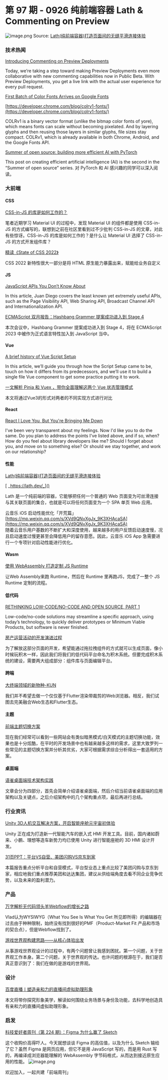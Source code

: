 # 第 97 期 - 0926 纯前端容器 Lath & Commenting on Preview
![image.png](https://cdn.nlark.com/yuque/0/2022/png/85771/1664124039512-df6285de-b900-4ddf-bb2f-d226809d754e.png#clientId=ua223d815-7de8-4&crop=0&crop=0&crop=1&crop=1&errorMessage=unknown%20error&from=paste&height=244&id=uca16a45b&margin=%5Bobject%20Object%5D&name=image.png&originHeight=488&originWidth=1080&originalType=binary&ratio=1&rotation=0&showTitle=false&size=319459&status=error&style=none&taskId=u4b6fb2eb-0da9-4241-a691-8fe7a7653b4&title=&width=540)
Source: [Lath(纯前端容器)打造页面间的无缝平滑连接体验](https://mp.weixin.qq.com/s/idHHsTdjya0GAlYJSeaLqQ)
### 技术热闻
[Introducing Commenting on Preview Deployments](https://vercel.com/blog/introducing-commenting-on-preview-deployments)

Today, we’re taking a step toward making Preview Deployments even more collaborative with new commenting capabilities now in Public Beta. With Preview Deployments, you get a live link with the actual user experience for every pull request.

[First Batch of Color Fonts Arrives on Google Fonts](https://material.io/blog/color-fonts-are-here)


[https://developer.chrome.com/blog/colrv1-fonts/](https://developer.chrome.com/blog/colrv1-fonts/)

COLRv1 is a binary vector format (unlike the bitmap color fonts of yore), which means fonts can scale without becoming pixelated. And by layering glyphs and then reusing those layers in similar glyphs, file sizes stay compact. COLRv1, which is already available in both Chrome, Android, and the Google Fonts API.

[Summer of open source: building more efficient AI with PyTorch](https://developers.facebook.com/blog/post/2022/09/20/summer-of-open-source-building-more-efficient-ai-with-pytorch/)

This post on creating efficient artificial intelligence (AI) is the second in the “Summer of open source” series. 对 PyTorch 和 AI 感兴趣的同学可以深入阅读。

### 大前端
#### CSS
[CSS-in-JS 的库是如何工作的？](https://mp.weixin.qq.com/s/_d8g3GXgMDD2X_YWtjk-jw)

笔者近期学习 Material UI 的过程中，发现 Material UI 的组件都是使用 CSS-in-JS 的方式编写的，联想到之前在社区里看到过不少批判 CSS-in-JS 的文章，对此有些惊讶。CSS-in-JS 的库是如何工作的？是什么让 Material UI 选择了 CSS-in-JS 的方式开发组件库？

[精读《State of CSS 2022》](https://mp.weixin.qq.com/s/N33CBhVRwETgbtr3oSW-TA)

CSS 2022 新特性很大一部分是将 HTML 原生能力暴露出来，赋能给业务自定义

#### JS
[JavaScript APIs You Don’t Know About](https://www.smashingmagazine.com/2022/09/javascript-api-guide/)

In this article, Juan Diego covers the least known yet extremely useful APIs, such as the Page Visibility API, Web Sharing API, Broadcast Channel API and Internationalization API.

[ECMAScript 双月报告：Hashbang Grammer 提案成功进入到 Stage 4](https://mp.weixin.qq.com/s/tmxPlwgsX0-x8lFS5adZxA)

本次会议中，Hashbang Grammer 提案成功进入到 Stage 4，将在 ECMAScript 2023 中被作为正式语言特性加入到 JavaScript 当中。

#### Vue
[A brief history of Vue Script Setup](https://medium.com/vue-mastery/a-brief-history-of-vue-script-setup-c0aefb6c6c23)

In this article, we’ll guide you through how the Script Setup came to be, touch on how it differs from its predecessors, and we’ll use it to build a single file Vue component to get some practice putting it to work.

[一文解析 Pinia 和 Vuex ，带你全面理解这两个 Vue 状态管理模式](https://mp.weixin.qq.com/s/qGmH8gLM0_2pzVURK4psYA)

本文将通过Vue3的形式对两者的不同实现方式进行对比

#### React
[React I Love You, But You're Bringing Me Down](https://marmelab.com/blog/2022/09/20/react-i-love-you.html)

I've been very transparent about my feelings. Now I'd like you to do the same. Do you plan to address the points I've listed above, and if so, when? How do you feel about library developers like me? Should I forget about you, and move on to something else? Or should we stay together, and work on our relationship?

#### 性能
[Lath(纯前端容器)打造页面间的无缝平滑连接体验](https://mp.weixin.qq.com/s/idHHsTdjya0GAlYJSeaLqQ)


[ _https://lath.dev/_]()

Lath 是一个纯前端的容器，它能够把任何一个普通的 Web 页面变为可丝滑连接与其关联页面的集合，也就是可以将任何页面变为一个 SPA 单页 Web 应用。

云音乐 iOS 启动性能优化「开荒篇」
[https://mp.weixin.qq.com/s/XVd9QNvXgJx_9K3XHAcaSA](https://mp.weixin.qq.com/s/XVd9QNvXgJx_9K3XHAcaSA)	
随着云音乐用户基数的不断扩大和深度使用，越来越多的用户反馈启动速度慢，况且启动速度过慢更甚至会降低用户的留存意愿。因此，云音乐 iOS App 急需要进行一个专项针对启动性能进行优化。

#### Wasm
[使用 WebAssembly 打造定制 JS Runtime](https://mp.weixin.qq.com/s/jMFdha5FNqo2lPmyx10SIQ)

让Web Assembly来跑 Runtime，然后在 Runtime 里再跑JS，完成了一整个 JS Runtime 定制的流程。

#### 低代码
[RETHINKING LOW-CODE/NO-CODE AND OPEN SOURCE, PART 1](https://www.nearform.com/blog/rethinking-low-code-no-code-open-source-pt-1/)

Low-code/no-code solutions may streamline a specific approach, using today’s technology, to quickly deliver prototypes or Minimum Viable Products, but software is never finished.

[房产运营活动的开发演进过程](https://mp.weixin.qq.com/s/7CAUGCutdEtatFvFI08QEg)

为了解放这部分页面的开发，希望能通过拖拉拽组件的方式就可以生成页面，像小时候玩积木一样，因此我们将我们的低代码平台命名为积木系统。但要完成积木系统的建设，需要两大组成部分：组件库与页面编辑平台。

#### 跨端
[大终端领域的新物种-KUN](https://mp.weixin.qq.com/s/tDDI9Wn5eUTOJKHxYL27xg)

我们并不希望去做一个仅仅基于Flutter渲染带裁剪的Web浏览器。相反，我们试图去完美融合Web生态和Flutter生态。

#### 主题
[前端主题切换方案](https://mp.weixin.qq.com/s/bSpIbygNv1kfRcD7xHQLvA)

现在我们经常可以看到一些网站会有类似暗黑模式/白天模式的主题切换功能，效果也是十分炫酷，在平时的开发场景中也有越来越多这样的需求，这里大致罗列一些常见的主题切换方案并分析其优劣，大家可根据需求综合分析得出一套适用的方案。

#### 桌面端
[语雀桌面端技术架构实践](https://mp.weixin.qq.com/s/Up9rUP6BW2BVCrksi52GDw)

文章会分为四部分，首先会简单介绍语雀桌面端，然后介绍当前语雀桌面端的应用架构以及关键点，之后介绍架构中的几个架构重点项，最后再进行总结。

### 行业资讯
[Unity 3D人机交互解决方案，开启智能座舱元宇宙初体验](https://mp.weixin.qq.com/s/rdrbBf2DL3KOOHH-jITxBw)

Unity 正在成为打造新一代智能汽车的嵌入式 HMI 开发工具。目前，国内诸如蔚来、小鹏、理想等造车新势力均已使用 Unity 进行智能座舱的 3D HMI 设计开发。

[31页PPT：平台VS自营、美团闪购VS京东到家](https://mp.weixin.qq.com/s/IlXl-zGM4Kq9wvdzN6--RA)

本篇报告重点分析平台和自营模式，平台型业态上重点比较了美团闪购与京东到家，相应地我们重点推荐美团和达达集团，建议从供给端角度去看不同企业竞争优势，以及未来的盈利潜力。

### 产品
[万字解析无代码领头羊Webflow的增长之路](https://mp.weixin.qq.com/s/kaE9gN-J_k6NFpwc7IcVWw)

Vlad认为WYSIWYG（What You See Is What You Get 所见即所得）的编辑器在过去由于种种限制，始终没有找到很好的PMF（Product-Market Fit 产品和市场的契合点），但是Webflow找到了。

[游戏世界观构建思路——从核心体验出发](https://mp.weixin.qq.com/s/Ned8VdW3Ri8sQhW3wZWuYA)

从事游戏世界观设计的过程中，有两个问题曾让我感到困扰。第一个问题，关于世界观工作本身。第二个问题，关于世界观的传达。也许问题的根源在于，我们是否真正意识到了：我们在做的是游戏的世界观。

### 设计
[百度直播丨塑造亲和力的直播间虚拟助理形象](https://mp.weixin.qq.com/s/VCB2yFkBf6A3ukWZW18GiQ)

本文将带你探究形象美学，解读如何围绕业务场景与身份及功能，去科学地创造具有亲和力的直播间虚拟助理形象。

### 启发
[科技爱好者周刊（第 224 期）：Figma 为什么赢了 Sketch](http://www.ruanyifeng.com/blog/2022/09/weekly-issue-224.html)

这个收购价高得吓人。今天就想谈谈 Figma 的高估值，以及为什么 Sketch 输给了它？虽然 Figma 是网页应用，但它不是用 JavaScript 写的，而是用 Rust 写的，再编译成浏览器能理解的 WebAssembly 字节码格式，从而达到接近原生应用的性能。
![image.png](https://cdn.nlark.com/yuque/0/2020/png/85771/1605930034828-7fc81343-651f-4a15-8465-eebe5a23cf61.png#crop=0&crop=0&crop=1&crop=1&height=31&id=C5Hpa&margin=%5Bobject%20Object%5D&name=image.png&originHeight=90&originWidth=2186&originalType=binary&ratio=1&rotation=0&showTitle=false&size=14325&status=done&style=none&title=&width=746)


欢迎加入，一起共建「前端周刊」

